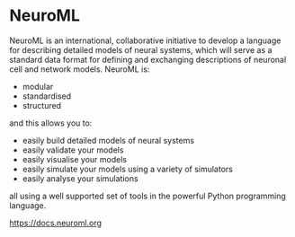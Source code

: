 # NeuroML

NeuroML is an international, collaborative initiative to develop a language for describing detailed models of neural systems, which will serve as a standard data format for defining and exchanging descriptions of neuronal cell and network models.
NeuroML is:

- modular
- standardised
- structured

and this allows you to:

- easily build detailed models of neural systems
- easily validate your models
- easily visualise your models
- easily simulate your models using a variety of simulators
- easily analyse your simulations

all using a well supported set of tools in the powerful Python programming language.

https://docs.neuroml.org

